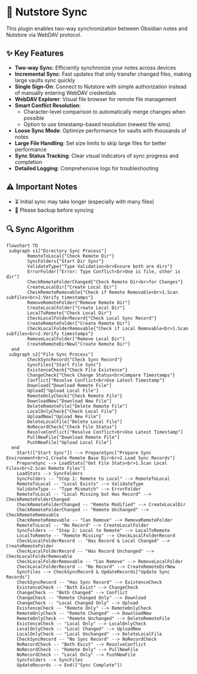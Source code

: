 # 🔄 Nutstore Sync

This plugin enables two-way synchronization between Obsidian notes and Nutstore via WebDAV protocol.

## ✨ Key Features

- **Two-way Sync**: Efficiently synchronize your notes across devices
- **Incremental Sync**: Fast updates that only transfer changed files, making large vaults sync quickly
- **Single Sign-On**: Connect to Nutstore with simple authorization instead of manually entering WebDAV credentials
- **WebDAV Explorer**: Visual file browser for remote file management
- **Smart Conflict Resolution**:
  - Character-level comparison to automatically merge changes when possible
  - Option to use timestamp-based resolution (newest file wins)
- **Loose Sync Mode**: Optimize performance for vaults with thousands of notes
- **Large File Handling**: Set size limits to skip large files for better performance
- **Sync Status Tracking**: Clear visual indicators of sync progress and completion
- **Detailed Logging**: Comprehensive logs for troubleshooting

## ⚠️ Important Notes

- ⏳ Initial sync may take longer (especially with many files)
- 💾 Please backup before syncing

## 🔍 Sync Algorithm

```mermaid
flowchart TD
 subgraph s1["Directory Sync Process"]
        RemoteToLocal{"Check Remote Dir"}
        SyncFolders{"Start Dir Sync"}
        ValidateType{"Type Validation<br>Ensure both are dirs"}
        ErrorFolder["Error: Type Conflict<br>One is file, other is dir"]
        CheckRemoteFolderChanged{"Check Remote Dir<br>for Changes"}
        CreateLocalDir["Create Local Dir"]
        CheckRemoteRemovable{"Check if Remote Removable<br>1.Scan subfiles<br>2.Verify timestamps"}
        RemoveRemoteFolder["Remove Remote Dir"]
        CreateLocalFolder["Create Local Dir"]
        LocalToRemote{"Check Local Dir"}
        CheckLocalFolderRecord{"Check Local Sync Record"}
        CreateRemoteFolder["Create Remote Dir"]
        CheckLocalFolderRemovable{"Check if Local Removable<br>1.Scan subfiles<br>2.Verify timestamps"}
        RemoveLocalFolder["Remove Local Dir"]
        CreateRemoteDirNew["Create Remote Dir"]
  end
 subgraph s2["File Sync Process"]
        CheckSyncRecord{"Check Sync Record"}
        SyncFiles{"Start File Sync"}
        ExistenceCheck{"Check File Existence"}
        ChangeCheck{"Check Change Status<br>Compare Timestamps"}
        Conflict["Resolve Conflict<br>Use Latest Timestamp"]
        Download["Download Remote File"]
        Upload["Upload Local File"]
        RemoteOnlyCheck{"Check Remote File"}
        DownloadNew["Download New File"]
        DeleteRemoteFile["Delete Remote File"]
        LocalOnlyCheck{"Check Local File"}
        UploadNew["Upload New File"]
        DeleteLocalFile["Delete Local File"]
        NoRecordCheck{"Check File Status"}
        ResolveConflict["Resolve Conflict<br>Use Latest Timestamp"]
        PullNewFile["Download Remote File"]
        PushNewFile["Upload Local File"]
  end
    Start(["Start Sync"]) --> PrepareSync["Prepare Sync Environment<br>1.Create Remote Base Dir<br>2.Load Sync Records"]
    PrepareSync --> LoadStats["Get File Stats<br>1.Scan Local Files<br>2.Scan Remote Files"]
    LoadStats --> SyncFolders
    SyncFolders -- "Step 1: Remote to Local" --> RemoteToLocal
    RemoteToLocal -- "Local Exists" --> ValidateType
    ValidateType -- "Type Mismatch" --> ErrorFolder
    RemoteToLocal -- "Local Missing but Has Record" --> CheckRemoteFolderChanged
    CheckRemoteFolderChanged -- "Remote Modified" --> CreateLocalDir
    CheckRemoteFolderChanged -- "Remote Unchanged" --> CheckRemoteRemovable
    CheckRemoteRemovable -- "Can Remove" --> RemoveRemoteFolder
    RemoteToLocal -- "No Record" --> CreateLocalFolder
    SyncFolders -- "Step 2: Local to Remote" --> LocalToRemote
    LocalToRemote -- "Remote Missing" --> CheckLocalFolderRecord
    CheckLocalFolderRecord -- "Has Record & Local Changed" --> CreateRemoteFolder
    CheckLocalFolderRecord -- "Has Record Unchanged" --> CheckLocalFolderRemovable
    CheckLocalFolderRemovable -- "Can Remove" --> RemoveLocalFolder
    CheckLocalFolderRecord -- "No Record" --> CreateRemoteDirNew
    SyncFiles --> CheckSyncRecord & UpdateRecords["Update Sync Records"]
    CheckSyncRecord -- "Has Sync Record" --> ExistenceCheck
    ExistenceCheck -- "Both Exist" --> ChangeCheck
    ChangeCheck -- "Both Changed" --> Conflict
    ChangeCheck -- "Remote Changed Only" --> Download
    ChangeCheck -- "Local Changed Only" --> Upload
    ExistenceCheck -- "Remote Only" --> RemoteOnlyCheck
    RemoteOnlyCheck -- "Remote Changed" --> DownloadNew
    RemoteOnlyCheck -- "Remote Unchanged" --> DeleteRemoteFile
    ExistenceCheck -- "Local Only" --> LocalOnlyCheck
    LocalOnlyCheck -- "Local Changed" --> UploadNew
    LocalOnlyCheck -- "Local Unchanged" --> DeleteLocalFile
    CheckSyncRecord -- "No Sync Record" --> NoRecordCheck
    NoRecordCheck -- "Both Exist" --> ResolveConflict
    NoRecordCheck -- "Remote Only" --> PullNewFile
    NoRecordCheck -- "Local Only" --> PushNewFile
    SyncFolders --> SyncFiles
    UpdateRecords --> End(["Sync Complete"])
```
